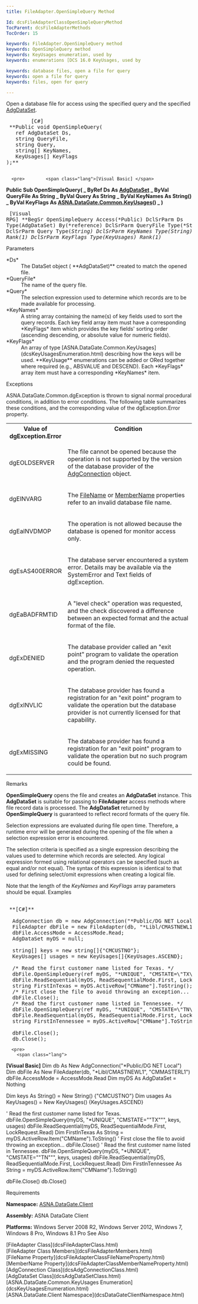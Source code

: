 ```yaml
---
title: FileAdapter.OpenSimpleQuery Method

Id: dcsFileAdapterClassOpenSimpleQueryMethod
TocParent: dcsFileAdapterMethods
TocOrder: 15

keywords: FileAdapter.OpenSimpleQuery method
keywords: OpenSimpleQuery method
keywords: KeyUsages enumeration, used by
keywords: enumerations [DCS 16.0 KeyUsages, used by

keywords: database files, open a file for query
keywords: open a file for query
keywords: files, open for query

---
```


Open a database file for access using the specified query and the specified [AdgDataSet](dcsAdgDataSetClass.html).
<pre>        <span class="lang">[C#]</span>
 **Public void OpenSimpleQuery(
   ref AdgDataSet Ds,
   string QueryFile,
   string Query,
   string[] KeyNames,
   KeyUsages[] KeyFlags
);** 
      </pre>
      <pre>        <span class="lang">[Visual Basic] </span>
 **Public Sub OpenSimpleQuery( _
   ByRef Ds As [AdgDataSet](dcsAdgDataSetClass.html) _
   ByVal QueryFile As String _
   ByVal Query As String _
   ByVal KeyNames As String() _
   ByVal KeyFlags As [ASNA.DataGate.Common.KeyUsages](dcsKeyUsagesEnumeration.html)() _
)** 
      </pre>
      <pre class="prettyprint">        <span class="lang">[Visual RPG]</span>
 **BegSr OpenSimpleQuery Access(*Public)
   DclSrParm Ds Type(AdgDataSet) By(*reference)
   DclSrParm QueryFile Type(*String)
   DclSrParm Query Type(*String)
   DclSrParm KeyNames Type(*String) Rank(1)
   DclSrParm KeyFlags Type(KeyUsages) Rank(1)** 
      </pre>

Parameters

<dl>
        <dt>
 *Ds* 
        </dt>
        <dd>The DataSet object ( **AdgDataSet)**  created to match the opened 
						file. </dd>
        <dt>
 *QueryFile* 
        </dt>
        <dd>		The name of the query file. </dd>
        <dt>
 *Query* 
        </dt>
        <dd>				The selection expression used to determine which records are to be made 
										available for processing. </dd>
        <dt>
 *KeyNames* 
        </dt>
        <dd>A string array containing the name(s) of key fields used to sort the query 
												records. Each key field array item must have a corresponding *KeyFlags*  item 
												which provides the key fields' sorting order (ascending descending, or absolute 
												value for numeric fields). </dd>
        <dt>
 *KeyFlags* 
        </dt>
        <dd>		An array of type [ASNA.DataGate.Common.KeyUsages](dcsKeyUsagesEnumeration.html)
														describing how the keys will be used. **KeyUsage**  enumerations 
														can be added or ORed together where required (e.g., ABSVALUE and DESCEND). Each *KeyFlags*  array item must have a corresponding *KeyNames*  item.
													</dd>
</dl>

Exceptions

ASNA.DataGate.Common.dgException is thrown to signal normal procedural conditions, in addition to error conditions. The following table summarizes these conditions, and the corresponding value of the dgException.Error property.
<table class="dtTABLE" id="Table5" style="border-spacing: 0px; x-cell-content-align: Top" cellspacing="0" x-use-null-cells="x-use-null-cells">
          <colgroup span="1">
            <col span="1" style="FONT-WEIGHT: bold; WIDTH: 20%" />
            <col span="1" style="WIDTH: 70%" />
          </colgroup>
          <tr valign="top">
            <th colspan="1" rowspan="1">
							Value of dgException.Error
						</th>
            <th colspan="1" rowspan="1">
							Condition
						</th>
          </tr>
          <tr>
            <td colspan="1" rowspan="1">

dgEOLDSERVER
</td>
            <td colspan="1" rowspan="1">

The file cannot be opened because the operation is not supported by the version of the database provider of the [AdgConnection](dcsAdgConnectionClass.html) object.
</td>
          </tr>
          <tr>
            <td colspan="1" rowspan="1">

dgEINVARG
</td>
            <td colspan="1" rowspan="1">

The [FileName](dcsFileAdapterClassFileNameProperty.html) or [ MemberName](dcsFileAdapterClassMemberNameProperty.html) properties refer to an invalid database file name.
</td>
          </tr>
          <tr>
            <td colspan="1" rowspan="1">

dgEaINVDMOP
</td>
            <td colspan="1" rowspan="1">

The operation is not allowed because the database is opened for monitor access only.
</td>
          </tr>
          <tr>
            <td colspan="1" rowspan="1">

dgEsAS400ERROR
</td>
            <td colspan="1" rowspan="1">

The database server encountered a system error. Details may be available via the SystemError and Text fields of dgException.
</td>
          </tr>
          <tr>
            <td colspan="1" rowspan="1">

dgEaBADFRMTID
</td>
            <td colspan="1" rowspan="1">

A "level check" operation was requested, and the check discovered a difference between an expected format and the actual format of the file.
</td>
          </tr>
          <tr>
            <td colspan="1" rowspan="1">

dgExDENIED
</td>
            <td colspan="1" rowspan="1">

The database provider called an "exit point" program to validate the operation and the program denied the requested operation.
</td>
          </tr>
          <tr>
            <td colspan="1" rowspan="1">

dgExINVLIC
</td>
            <td colspan="1" rowspan="1">

The database provider has found a registration for an "exit point" program to validate the operation but the database provider is not currently licensed for that capability.
</td>
          </tr>
          <tr>
            <td colspan="1" rowspan="1">

dgExMISSING
</td>
            <td colspan="1" rowspan="1">

The database provider has found a registration for an "exit point" program to validate the operation but no such program could be found.
</td>
          </tr>
</table>

Remarks

**OpenSimpleQuery** opens the file and creates an **AdgDataSet** instance. This **AdgDataSet** is suitable for passing to **FileAdapter** access methods where file record data is processed. The **AdgDataSet** returned by **OpenSimpleQuery** is guaranteed to reflect record formats of the query file.

Selection expressions are evaluated during file open time. Therefore, a runtime error will be generated during the opening of the file when a selection expression error is encountered.

The selection criteria is specified as a single expression describing the values used to determine which records are selected. Any logical expression formed using relational operators can be specified (such as equal and/or not equal). The syntax of this expression is identical to that used for defining select/omit expressions when creating a logical file. 

Note that the length of the <span> *KeyNames* </span> and <span> *KeyFlags* </span> array parameters should be equal.
Examples

<pre>
        <span class="lang">
 **[C#]** 
        </span>
  AdgConnection db = new AdgConnection("*Public/DG NET Local");
  FileAdapter dbFile = new FileAdapter(db, "*Libl/CMASTNEWL1", "CMMASTERL1");
  dbFile.AccessMode = AccessMode.Read; 
  AdgDataSet myDS = null;

  string[] keys = new string[]{"CMCUSTNO"};
  KeyUsages[] usages = new KeyUsages[]{KeyUsages.ASCEND};

  /* Read the first customer name listed for Texas. */
  dbFile.OpenSimpleQuery(ref myDS, "*UNIQUE", "CMSTATE=\"TX\"", keys, usages);
  dbFile.ReadSequential(myDS, ReadSequentialMode.First, LockRequest.Read);
  string FirstInTexas = myDS.ActiveRow["CMName"].ToString();
  /* First close the file to avoid throwing an exception... */
  dbFile.Close();
  /* Read the first customer name listed in Tennessee. */ 
  dbFile.OpenSimpleQuery(ref myDS, "*UNIQUE", "CMSTATE=\"TN\"", keys, usages);
  dbFile.ReadSequential(myDS, ReadSequentialMode.First, LockRequest.Read);
  string FirstInTennessee = myDS.ActiveRow["CMName"].ToString();

  dbFile.Close();
  db.Close();
</pre>
      <pre>
        <span class="lang">
 **[Visual Basic]** 
        </span>
  Dim db As New AdgConnection("*Public/DG NET Local")
  Dim dbFile As New FileAdapter(db, "*Libl/CMASTNEWL1", "CMMASTERL1")
  dbFile.AccessMode = AccessMode.Read
  Dim myDS As AdgDataSet = Nothing

  Dim keys As String() = New String() {"CMCUSTNO"}
  Dim usages As KeyUsages() = New KeyUsages() {KeyUsages.ASCEND}

  ' Read the first customer name listed for Texas. 
  dbFile.OpenSimpleQuery(myDS, "*UNIQUE", "CMSTATE=""TX""", keys, usages)
  dbFile.ReadSequential(myDS, ReadSequentialMode.First, LockRequest.Read)
  Dim FirstInTexas As String = myDS.ActiveRow.Item("CMName").ToString()
  ' First close the file to avoid throwing an exception... 
  dbFile.Close()
  ' Read the first customer name listed in Tennessee. 
  dbFile.OpenSimpleQuery(myDS, "*UNIQUE", "CMSTATE=""TN""", keys, usages)
  dbFile.ReadSequential(myDS, ReadSequentialMode.First, LockRequest.Read)
  Dim FirstInTennessee As String = myDS.ActiveRow.Item("CMName").ToString()

  dbFile.Close()
  db.Close()</pre>

Requirements

<span> **Namespace:** [ASNA.DataGate.Client](dcsDataGateClientNamespace.html) </span> 

<span> **Assembly:** ASNA DataGate Client</span> 

<span> **Platforms:** Windows Server 2008 R2, Windows Server 2012, Windows 7, Windows 8 Pro, Windows 8.1 Pro</span> 
See Also

<dl />
      [FileAdapter Class](dcsFileAdapterClass.html)
      <br />
      [FileAdapter Class Members](dcsFileAdapterMembers.html)
      <br />
      [FileName Property](dcsFileAdapterClassFileNameProperty.html)
      <br />
      [MemberName Property](dcsFileAdapterClassMemberNameProperty.html)
      <br />
      [AdgConnection Class](dcsAdgConnectionClass.html)
      <br />
      [AdgDataSet Class](dcsAdgDataSetClass.html)
      <br />
      [ASNA.DataGate.Common.KeyUsages Enumeration](dcsKeyUsagesEnumeration.html)
      <br />
      [ASNA.DataGate.Client Namespace](dcsDataGateClientNamespace.html)

